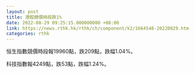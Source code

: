 ```yaml
---
layout: post
title: 港股競價時段跌1%
date: 2022-08-29 09:25:15.000000000 +08:00
link: https://news.rthk.hk/rthk/ch/component/k2/1664548-20220829.htm
categories: rthk
---
```


恒生指數競價時段報19960點，跌209點，跌幅1.04%。

科技指數報4249點，跌53點，跌幅1.24%。
